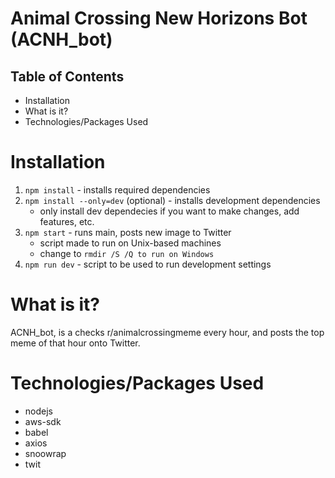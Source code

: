 # Animal Crossing New Horizons Bot (ACNH_bot)

## Table of Contents 
* Installation  
* What is it?
* Technologies/Packages Used

# Installation 
1. `npm install` - installs required dependencies
2. `npm install --only=dev` (optional) - installs development dependencies
    * only install dev dependecies if you want to make changes, add features, etc.
3. `npm start` - runs main, posts new image to Twitter
    * script made to run on Unix-based machines
    * change to `rmdir /S /Q to run on Windows`
4. `npm run dev` - script to be used to run development settings

# What is it?
ACNH_bot, is a checks r/animalcrossingmeme every hour, and posts the top meme of that hour onto Twitter. 

# Technologies/Packages Used
* nodejs
* aws-sdk
* babel
* axios
* snoowrap
* twit
